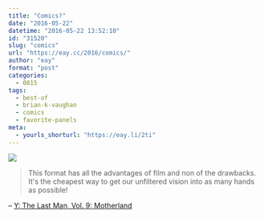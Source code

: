 ```yaml
---
title: "Comics?"
date: "2016-05-22"
datetime: "2016-05-22 13:52:10"
id: "31520"
slug: "comics"
url: "https://eay.cc/2016/comics/"
author: "eay"
format: "post"
categories:
  - 0815
tags:
  - best-of
  - brian-k-vaughan
  - comics
  - favorite-panels
meta:
  - yourls_shorturl: "https://eay.li/2ti"
---
```


![](https://eay.cc/uploads/2016/y-the-last-man-comics.jpg)

> This format has all the advantages of film and non of the drawbacks. It's the cheapest way to get our unfiltered vision into as many hands as possible!

– [Y: The Last Man, Vol. 9: Motherland](http://www.amazon.de/exec/obidos/ASIN/1401213510/eayznet-21)
